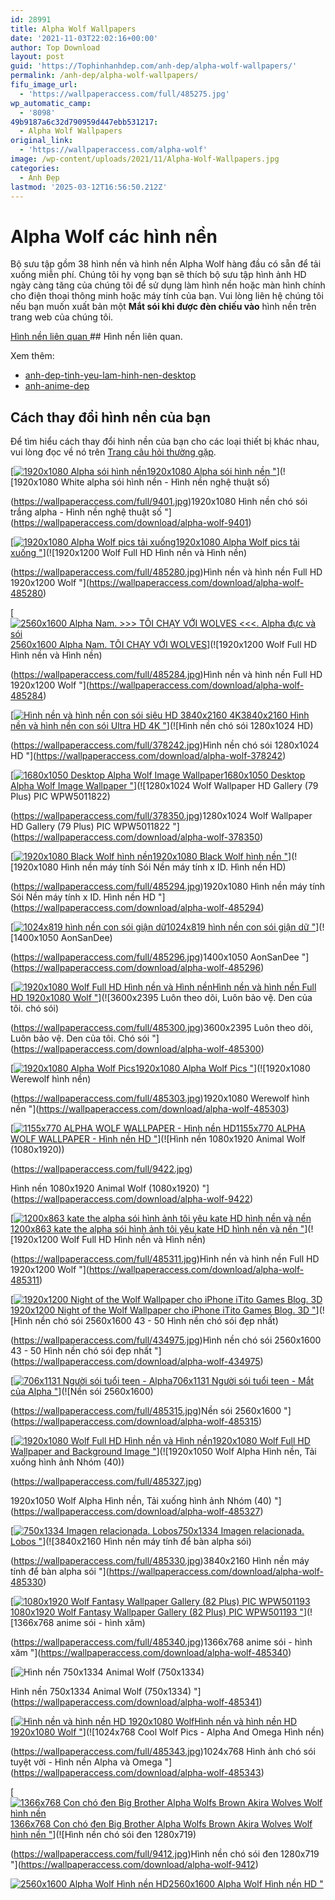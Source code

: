 ```yaml
---
id: 28991
title: Alpha Wolf Wallpapers
date: '2021-11-03T22:02:16+00:00'
author: Top Download
layout: post
guid: 'https://Tophinhanhdep.com/anh-dep/alpha-wolf-wallpapers/'
permalink: /anh-dep/alpha-wolf-wallpapers/
fifu_image_url:
  - 'https://wallpaperaccess.com/full/485275.jpg'
wp_automatic_camp:
  - '8098'
49b9187a6c32d790959d447ebb531217:
  - Alpha Wolf Wallpapers
original_link:
  - 'https://wallpaperaccess.com/alpha-wolf'
image: /wp-content/uploads/2021/11/Alpha-Wolf-Wallpapers.jpg
categories:
  - Ảnh Đẹp
lastmod: '2025-03-12T16:56:50.212Z'
---
```

# Alpha Wolf các hình nền

Bộ sưu tập gồm 38 hình nền và hình nền Alpha Wolf hàng đầu có sẵn để tải xuống miễn phí. Chúng tôi hy vọng bạn sẽ thích bộ sưu tập hình ảnh HD ngày càng tăng của chúng tôi để sử dụng làm hình nền hoặc màn hình chính cho điện thoại thông minh hoặc máy tính của bạn. Vui lòng liên hệ chúng tôi nếu bạn muốn xuất bản một **Mắt sói khi được đèn chiếu vào** hình nền trên trang web của chúng tôi.

[Hình nền liên quan ](#related) ## Hình nền liên quan.

   
 Xem thêm:

   
- [anh-dep-tinh-yeu-lam-hinh-nen-desktop](https://tophinhanhdep.com/anh-tinh-yeu/anh-dep-tinh-yeu-lam-hinh-nen-desktop/)
- [anh-anime-dep](https://tophinhanhdep.com/anh-anime/anh-anime-dep/)

## Cách thay đổi hình nền của bạn

Để tìm hiểu cách thay đổi hình nền của bạn cho các loại thiết bị khác nhau, vui lòng đọc về nó trên [Trang câu hỏi thường gặp](https://tophinhanhdep.com/faq/).

  
[[![1920x1080 Alpha sói hình nền](https://wallpaperaccess.com/full/485275.jpg)1920x1080 Alpha sói hình nền "](https://wallpaperaccess.com/download/alpha-wolf-485275)](![1920x1080 White alpha sói hình nền - Hình nền nghệ thuật số)

(https://wallpaperaccess.com/full/9401.jpg)1920x1080 Hình nền chó sói trắng alpha - Hình nền nghệ thuật số "](https://wallpaperaccess.com/download/alpha-wolf-9401)

[[![1920x1080 Alpha Wolf pics tải xuống](https://wallpaperaccess.com/full/485278.jpg)1920x1080 Alpha Wolf pics tải xuống "](https://wallpaperaccess.com/download/alpha-wolf-485278)](![1920x1200 Wolf Full HD Hình nền và Hình nền)

(https://wallpaperaccess.com/full/485280.jpg)Hình nền và hình nền Full HD 1920x1200 Wolf "](https://wallpaperaccess.com/download/alpha-wolf-485280)

[[![2560x1600 Alpha Nam.  >>> TÔI CHẠY VỚI WOLVES <<<.  Alpha đực và sói]()2560x1600 Alpha Nam.  TÔI CHẠY VỚI WOLVES](https://wallpaperaccess.com/download/alpha-wolf-485282)](![1920x1200 Wolf Full HD Hình nền và Hình nền)

(https://wallpaperaccess.com/full/485284.jpg)Hình nền và hình nền Full HD 1920x1200 Wolf "](https://wallpaperaccess.com/download/alpha-wolf-485284)

[[![Hình nền và hình nền con sói siêu HD 3840x2160 4K](https://wallpaperaccess.com/full/9431.png)3840x2160 Hình nền và hình nền con sói Ultra HD 4K "](https://wallpaperaccess.com/download/alpha-wolf-9431)](![Hình nền chó sói 1280x1024 HD)

(https://wallpaperaccess.com/full/378242.jpg)Hình nền chó sói 1280x1024 HD "](https://wallpaperaccess.com/download/alpha-wolf-378242)

[[![1680x1050 Desktop Alpha Wolf Image Wallpaper](https://wallpaperaccess.com/full/485287.jpg)1680x1050 Desktop Alpha Wolf Image Wallpaper "](https://wallpaperaccess.com/download/alpha-wolf-485287)](![1280x1024 Wolf Wallpaper HD Gallery (79 Plus) PIC WPW5011822)

(https://wallpaperaccess.com/full/378350.jpg)1280x1024 Wolf Wallpaper HD Gallery (79 Plus) PIC WPW5011822 "](https://wallpaperaccess.com/download/alpha-wolf-378350)

[[![1920x1080 Black Wolf hình nền](https://wallpaperaccess.com/full/485291.jpg)1920x1080 Black Wolf hình nền "](https://wallpaperaccess.com/download/alpha-wolf-485291)](![1920x1080 Hình nền máy tính Sói Nền máy tính x ID.  Hình nền HD)

(https://wallpaperaccess.com/full/485294.jpg)1920x1080 Hình nền máy tính Sói Nền máy tính x ID. Hình nền HD "](https://wallpaperaccess.com/download/alpha-wolf-485294)

[[![1024x819 hình nền con sói giận dữ](https://wallpaperaccess.com/full/305407.jpg)1024x819 hình nền con sói giận dữ "](https://wallpaperaccess.com/download/alpha-wolf-305407)](![1400x1050 AonSanDee)

(https://wallpaperaccess.com/full/485296.jpg)1400x1050 AonSanDee "](https://wallpaperaccess.com/download/alpha-wolf-485296)

[[![1920x1080 Wolf Full HD Hình nền và Hình nền](https://wallpaperaccess.com/full/485299.jpg)Hình nền và hình nền Full HD 1920x1080 Wolf "](https://wallpaperaccess.com/download/alpha-wolf-485299)](![3600x2395 Luôn theo dõi, Luôn bảo vệ.  Den của tôi.  chó sói)

(https://wallpaperaccess.com/full/485300.jpg)3600x2395 Luôn theo dõi, Luôn bảo vệ. Den của tôi. Chó sói "](https://wallpaperaccess.com/download/alpha-wolf-485300)

[[![1920x1080 Alpha Wolf Pics](https://wallpaperaccess.com/full/485302.jpg)1920x1080 Alpha Wolf Pics "](https://wallpaperaccess.com/download/alpha-wolf-485302)](![1920x1080 Werewolf hình nền)

(https://wallpaperaccess.com/full/485303.jpg)1920x1080 Werewolf hình nền "](https://wallpaperaccess.com/download/alpha-wolf-485303)

[[![1155x770 ALPHA WOLF WALLPAPER - Hình nền HD](https://wallpaperaccess.com/full/485305.jpg)1155x770 ALPHA WOLF WALLPAPER - Hình nền HD "](https://wallpaperaccess.com/download/alpha-wolf-485305)](![Hình nền 1080x1920 Animal Wolf (1080x1920))

(https://wallpaperaccess.com/full/9422.jpg)

Hình nền 1080x1920 Animal Wolf (1080x1920) "](https://wallpaperaccess.com/download/alpha-wolf-9422)

[[![1200x863 kate the alpha sói hình ảnh tôi yêu kate HD hình nền và nền](https://wallpaperaccess.com/full/485310.jpg)1200x863 kate the alpha sói hình ảnh tôi yêu kate HD hình nền và nền "](https://wallpaperaccess.com/download/alpha-wolf-485310)](![1920x1200 Wolf Full HD Hình nền và Hình nền)

(https://wallpaperaccess.com/full/485311.jpg)Hình nền và hình nền Full HD 1920x1200 Wolf "](https://wallpaperaccess.com/download/alpha-wolf-485311)

[[![1920x1200 Night of the Wolf Wallpaper cho iPhone iTito Games Blog.  3D](https://wallpaperaccess.com/full/305415.jpg)1920x1200 Night of the Wolf Wallpaper cho iPhone iTito Games Blog. 3D "](https://wallpaperaccess.com/download/alpha-wolf-305415)](![Hình nền chó sói 2560x1600 43 - 50 Hình nền chó sói đẹp nhất)

(https://wallpaperaccess.com/full/434975.jpg)Hình nền chó sói 2560x1600 43 - 50 Hình nền chó sói đẹp nhất "](https://wallpaperaccess.com/download/alpha-wolf-434975)

[[![706x1131 Người sói tuổi teen - Alpha](https://wallpaperaccess.com/full/413453.jpg)706x1131 Người sói tuổi teen - Mắt của Alpha "](https://wallpaperaccess.com/download/alpha-wolf-413453)](![Nền sói 2560x1600)

(https://wallpaperaccess.com/full/485315.jpg)Nền sói 2560x1600 "](https://wallpaperaccess.com/download/alpha-wolf-485315)

[[![1920x1080 Wolf Full HD Hình nền và Hình nền](https://wallpaperaccess.com/full/485326.jpg)1920x1080 Wolf Full HD Wallpaper and Background Image "](https://wallpaperaccess.com/download/alpha-wolf-485326)](![1920x1050 Wolf Alpha Hình nền, Tải xuống hình ảnh Nhóm (40))

(https://wallpaperaccess.com/full/485327.jpg)

1920x1050 Wolf Alpha Hình nền, Tải xuống hình ảnh Nhóm (40) "](https://wallpaperaccess.com/download/alpha-wolf-485327)

[[![750x1334 Imagen relacionada.  Lobos](https://wallpaperaccess.com/full/485329.jpg)750x1334 Imagen relacionada. Lobos "](https://wallpaperaccess.com/download/alpha-wolf-485329)](![3840x2160 Hình nền máy tính để bàn alpha sói)

(https://wallpaperaccess.com/full/485330.jpg)3840x2160 Hình nền máy tính để bàn alpha sói "](https://wallpaperaccess.com/download/alpha-wolf-485330)

[[![1080x1920 Wolf Fantasy Wallpaper Gallery (82 Plus) PIC WPW501193](https://wallpaperaccess.com/full/485337.jpg)1080x1920 Wolf Fantasy Wallpaper Gallery (82 Plus) PIC WPW501193 "](https://wallpaperaccess.com/download/alpha-wolf-485337)](![1366x768 anime sói - hình xăm)

(https://wallpaperaccess.com/full/485340.jpg)1366x768 anime sói - hình xăm "](https://wallpaperaccess.com/download/alpha-wolf-485340)

[![Hình nền 750x1334 Animal Wolf (750x1334)](https://wallpaperaccess.com/full/485341.jpg)

Hình nền 750x1334 Animal Wolf (750x1334) "](https://wallpaperaccess.com/download/alpha-wolf-485341)

[[![Hình nền và hình nền HD 1920x1080 Wolf](https://wallpaperaccess.com/full/125200.jpg)Hình nền và hình nền HD 1920x1080 Wolf "](https://wallpaperaccess.com/download/alpha-wolf-125200)](![1024x768 Cool Wolf Pics - Alpha And Omega Hình nền)

(https://wallpaperaccess.com/full/485343.jpg)1024x768 Hình ảnh chó sói tuyệt vời - Hình nền Alpha và Omega "](https://wallpaperaccess.com/download/alpha-wolf-485343)

[[![1366x768 Con chó đen Big Brother Alpha Wolfs Brown Akira Wolves Wolf hình nền](https://wallpaperaccess.com/full/485352.jpg)1366x768 Con chó đen Big Brother Alpha Wolfs Brown Akira Wolves Wolf hình nền "](https://wallpaperaccess.com/download/alpha-wolf-485352)](![Hình nền chó sói đen 1280x719)

(https://wallpaperaccess.com/full/9412.jpg)Hình nền chó sói đen 1280x719 "](https://wallpaperaccess.com/download/alpha-wolf-9412)

[![2560x1600 Alpha Wolf Hình nền HD](https://wallpaperaccess.com/full/197968.jpg)2560x1600 Alpha Wolf Hình nền HD "](https://wallpaperaccess.com/download/alpha-wolf-197968)
